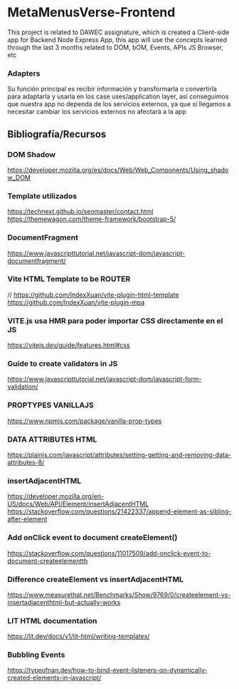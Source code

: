 # MetaMenusVerse-Frontend

This project is related to DAWEC assignature, which is created a Client-side app for Backend Node Express App, this app will use the concepts learned through the last 3 months related to DOM, bOM, Events, APIs JS Browser, etc

### Adapters

Su función principal es recibir información y transformarla o convertirla para adaptarla y usarla en los case uses/application layer, así conseguimos que nuestra app no dependa de los servicios externos, ya que si llegamos a necesitar cambiar los servicios externos no afectará a la app

## Bibliografía/Recursos

### DOM Shadow
https://developer.mozilla.org/es/docs/Web/Web_Components/Using_shadow_DOM

### Template utilizados
https://technext.github.io/seomaster/contact.html
https://themewagon.com/theme-framework/bootstrap-5/

### DocumentFragment
https://www.javascripttutorial.net/javascript-dom/javascript-documentfragment/

### Vite HTML Template to be ROUTER
// https://github.com/IndexXuan/vite-plugin-html-template
https://github.com/IndexXuan/vite-plugin-mpa

### VITE.js usa HMR para poder importar CSS directamente en el JS
https://vitejs.dev/guide/features.html#css

### Guide to create validators in JS
https://www.javascripttutorial.net/javascript-dom/javascript-form-validation/

### PROPTYPES VANILLAJS
https://www.npmjs.com/package/vanilla-prop-types

### DATA ATTRIBUTES HTML
https://plainjs.com/javascript/attributes/setting-getting-and-removing-data-attributes-8/

### insertAdjacentHTML
https://developer.mozilla.org/en-US/docs/Web/API/Element/insertAdjacentHTML
https://stackoverflow.com/questions/21422337/append-element-as-sibling-after-element

### Add onClick event to document createElement()
https://stackoverflow.com/questions/11017509/add-onclick-event-to-document-createelementth

### Difference createElement vs insertAdjacentHTML
https://www.measurethat.net/Benchmarks/Show/9769/0/createelement-vs-insertadjacenthtml-but-actually-works


### LIT HTML documentation
https://lit.dev/docs/v1/lit-html/writing-templates/


### Bubbling Events
https://typeofnan.dev/how-to-bind-event-listeners-on-dynamically-created-elements-in-javascript/